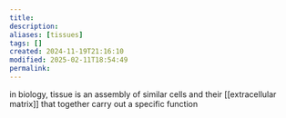 ```yaml
---
title: 
description: 
aliases: [tissues]
tags: []
created: 2024-11-19T21:16:10
modified: 2025-02-11T18:54:49
permalink:
---
```


in biology, tissue is an assembly of similar cells and their [[extracellular matrix]] that together carry out a specific function

